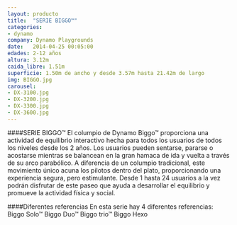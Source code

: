```yaml
---
layout: producto
title:  "SERIE BIGGO™"
categories:
- dynamo
company: Dynamo Playgrounds
date:   2014-04-25 00:05:00
edades: 2-12 años 
altura: 3.12m
caida_libre: 1.51m
superficie: 1.50m de ancho y desde 3.57m hasta 21.42m de largo
img: BIGGO.jpg
carousel:
- DX-3100.jpg
- DX-3200.jpg
- DX-3300.jpg
- DX-3600.jpg
---
```

####SERIE BIGGO™
El columpio de Dynamo Biggo™ proporciona una actividad de equilibrio interactivo hecha para todos los usuarios de todos los niveles desde los 2 años.
Los usuarios pueden sentarse, pararse o acostarse mientras se balancean en la gran hamaca de ida y vuelta a través de su arco parabólico. 
A diferencia de un columpio tradicional, este movimiento único acuna los pilotos dentro del plato, proporcionando una experiencia segura, pero estimulante. 
Desde 1 hasta 24 usuarios a la vez podrán disfrutar de este paseo que ayuda a desarrollar el equilibrio y promueve la actividad física y social.

####Diferentes referencias
En esta serie hay 4 diferentes referencias:
Biggo Solo™
Biggo Duo™
Biggo trio™
Biggo Hexo